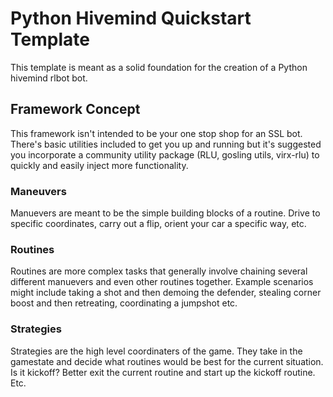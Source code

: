 # Python Hivemind Quickstart Template

This template is meant as a solid foundation for the creation of a Python hivemind rlbot bot.

## Framework Concept
This framework isn't intended to be your one stop shop for an SSL bot. There's basic utilities included to get you up and running but it's suggested you incorporate a community utility package (RLU, gosling utils, virx-rlu) to quickly and easily inject more functionality.

### Maneuvers
Manuevers are meant to be the simple building blocks of a routine. Drive to specific coordinates, carry out a flip, orient your car a specific way, etc. 

### Routines
Routines are more complex tasks that generally involve chaining several different manuevers and even other routines together. Example scenarios might include taking a shot and then demoing the defender, stealing corner boost and then retreating, coordinating a jumpshot etc.

### Strategies
Strategies are the high level coordinaters of the game. They take in the gamestate and decide what routines would be best for the current situation. Is it kickoff? Better exit the current routine and start up the kickoff routine. Etc. 
